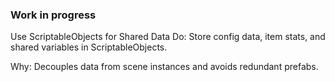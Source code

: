 ### Work in progress

Use ScriptableObjects for Shared Data
Do: Store config data, item stats, and shared variables in ScriptableObjects.

Why: Decouples data from scene instances and avoids redundant prefabs.